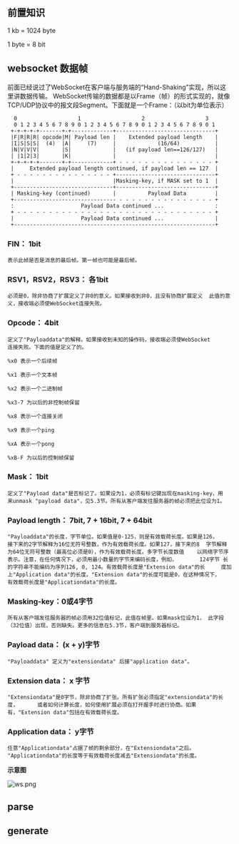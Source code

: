 ## 前置知识

1 kb = 1024 byte

1 byte = 8 bit

## websocket 数据帧

前面已经说过了WebSocket在客户端与服务端的“Hand-Shaking”实现，所以这里讲数据传输。
WebSocket传输的数据都是以Frame（帧）的形式实现的，就像TCP/UDP协议中的报文段Segment。下面就是一个Frame：（以bit为单位表示）

```
  0                   1                   2                   3
  0 1 2 3 4 5 6 7 8 9 0 1 2 3 4 5 6 7 8 9 0 1 2 3 4 5 6 7 8 9 0 1
 +-+-+-+-+-------+-+-------------+-------------------------------+
 |F|R|R|R| opcode|M| Payload len |    Extended payload length    |
 |I|S|S|S|  (4)  |A|     (7)     |             (16/64)           |
 |N|V|V|V|       |S|             |   (if payload len==126/127)   |
 | |1|2|3|       |K|             |                               |
 +-+-+-+-+-------+-+-------------+ - - - - - - - - - - - - - - - +
 |     Extended payload length continued, if payload len == 127  |
 + - - - - - - - - - - - - - - - +-------------------------------+
 |                               |Masking-key, if MASK set to 1  |
 +-------------------------------+-------------------------------+
 | Masking-key (continued)       |          Payload Data         |
 +-------------------------------- - - - - - - - - - - - - - - - +
 :                     Payload Data continued ...                :
 + - - - - - - - - - - - - - - - - - - - - - - - - - - - - - - - +
 |                     Payload Data continued ...                |
 +---------------------------------------------------------------+
```


### FIN： 1bit
```
表示此帧是否是消息的最后帧。第一帧也可能是最后帧。
```

### RSV1，RSV2，RSV3： 各1bit
```
必须是0，除非协商了扩展定义了非0的意义。如果接收到非0，且没有协商扩展定义  此值的意义，接收端必须使WebSocket连接失败。
```
### Opcode： 4bit
```
定义了"Payloaddata"的解释。如果接收到未知的操作码，接收端必须使WebSocket       连接失败。下面的值是定义了的。

%x0 表示一个后续帧

%x1 表示一个文本帧

%x2 表示一个二进制帧

%x3-7 为以后的非控制帧保留

%x8 表示一个连接关闭

%x9 表示一个ping

%xA 表示一个pong

%xB-F 为以后的控制帧保留
```
 

### Mask： 1bit
```
定义了"Payload data"是否标记了。如果设为1，必须有标记键出现在masking-key，用   来unmask "payload data"，见5.3节。所有从客户端发往服务器的帧必须把此位设为1。
```
 

### Payload length： 7bit, 7 + 16bit, 7 + 64bit
```
"Payloaddata"的长度，字节单位。如果值是0-125，则是有效载荷长度。如果是126，   接下来的2字节解释为16位无符号整数，作为有效载荷长度。如果127，接下来的8  字节解释为64位无符号整数（最高位必须是0），作为有效载荷长度。多字节长度数值    以网络字节序表示。注意，在任何情况下，必须用最小数量的字节来编码长度，例如，       124字节 长的字符串不能编码为序列126, 0, 124。有效载荷长度是"Extension data"的长     度加上"Application data"的长度。"Extension data"的长度可能是0，在这种情况下，    有效载荷长度是"Applicationdata"的长度。
```

### Masking-key：0或4字节
```
所有从客户端发往服务器的帧必须用32位值标记，此值在帧里。如果mask位设为1， 此字段（32位值）出现，否则缺失。更多的信息在5.3节，客户端到服务器标记。
```
 

### Payload data： (x + y)字节
```
"Payloaddata" 定义为"extensiondata" 后接"application data"。
```
 

### Extension data： x 字节
```
"Extensiondata"是0字节，除非协商了扩张。所有扩张必须指定"extensiondata"的长度，      或者如何计算长度，如何使用扩展必须在打开握手时进行协商。如果有，"Extension data"包括在有效载荷长度。
```
 

### Application data： y字节
```
任意"Applicationdata"占据了帧的剩余部分，在"Extensiondata"之后。 "Applicationdata"的长度等于有效载荷长度减去"Extensiondata"的长度。
```


**示意图**

![ws.png](https://s3.qiufengh.com/blog/ws.png)


## parse

## generate


